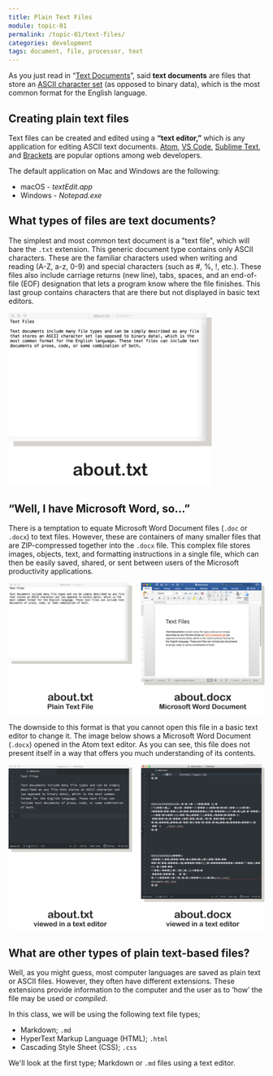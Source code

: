 ```yaml
---
title: Plain Text Files
module: topic-01
permalink: /topic-01/text-files/
categories: development
tags: document, file, processor, text
---
```


<div class="divider-heading"></div>


As you just read in “<a href="../web-files-text">Text Documents</a>”, said **text documents** are files that store an [ASCII character set](https://en.wikipedia.org/wiki/ASCII) (as opposed to binary data), which is the most common format for the English language.


## Creating plain text files
Text files can be created and edited using a **“text editor,”** which is any application for editing ASCII text documents. <a href="https://atom.io/" target="_blank">Atom</a>, <a href="https://code.visualstudio.com/download">VS Code</a>, <a href="https://www.sublimetext.com/" target="_blank">Sublime Text</a>, and <a href="http://brackets.io/" target="_blank">Brackets</a> are popular options among web developers.

The default application on Mac and Windows are the following:

- macOS - _textEdit.app_
- Windows - _Notepad.exe_


## What types of files are text documents?
The simplest and most common text document is a "text file", which will bare the `.txt` extension. This generic document type contains only ASCII characters. These are the familiar characters used when writing and reading (A-Z, a-z, 0-9) and special characters (such as #, %, !, etc.). These files also include carriage returns (new line), tabs, spaces, and an end-of-file (EOF) designation that lets a program know where the file finishes. This last group contains characters that are there but not displayed in basic text editors.

<img src="../img/txt-file.png" alt="A .txt file open in textEdit.app" title="A .txt File" style="width: 400px;" />


<div class="divider-pg"></div>


## “Well, I have Microsoft Word, so...”

There is a temptation to equate Microsoft Word Document files (`.doc` or `.docx`) to text files. However, these are containers of many smaller files that are ZIP-compressed together into the `.docx` file. This complex file stores images, objects, text, and formatting instructions in a single file, which can then be easily saved, shared, or sent between users of the Microsoft productivity applications.

<img src="../img/txt-vs-word-files.jpg" alt="A .docx file loaded into a simple text editor" title="A .docx file viewed in Atom" />

The downside to this format is that you cannot open this file in a basic text editor to change it. The image below shows a Microsoft Word Document (`.docx`) opened in the Atom text editor. As you can see, this file does not present itself in a way that offers you much understanding of its contents.

<img src="../img/txt-vs-word-files-atom.jpg" alt="A .docx file loaded into a simple text editor" title="A .docx file viewed in Atom" />


<div class="divider-pg"></div>


## What are other types of plain text-based files?

Well, as you might guess, most computer languages are saved as plain text or ASCII files. However, they often have different extensions. These extensions provide information to the computer and the user as to ‘how’ the file may be used or _compiled_.

In this class, we will be using the following text file types;

- Markdown; `.md`
- HyperText Markup Language (HTML); `.html`
- Cascading Style Sheet (CSS); `.css`

We'll look at the first type; Markdown or `.md` files using a text editor.
